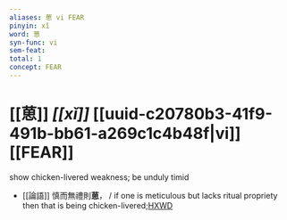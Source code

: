 ```yaml
---
aliases: 葸 vi FEAR
pinyin: xǐ
word: 葸
syn-func: vi
sem-feat: 
total: 1
concept: FEAR 
---
```

# [[葸]] *[[xǐ]]*  [[uuid-c20780b3-41f9-491b-bb61-a269c1c4b48f|vi]] [[FEAR]]
show chicken-livered weakness; be unduly timid
 - [[論語]] 慎而無禮則**葸**， / if one is meticulous but lacks ritual propriety then that is being chicken-livered;[HXWD](https://hxwd.org/textview.html?location=KR1h0004_tls_008-2a.4)